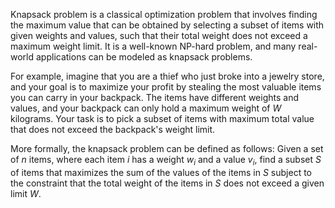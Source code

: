 

Knapsack problem is a classical optimization problem that involves finding the maximum value that can be obtained by selecting a subset of items with given weights and values, such that their total weight does not exceed a maximum weight limit. It is a well-known NP-hard problem, and many real-world applications can be modeled as knapsack problems.

For example, imagine that you are a thief who just broke into a jewelry store, and your goal is to maximize your profit by stealing the most valuable items you can carry in your backpack. The items have different weights and values, and your backpack can only hold a maximum weight of $W$ kilograms. Your task is to pick a subset of items with maximum total value that does not exceed the backpack's weight limit.

More formally, the knapsack problem can be defined as follows: Given a set of $n$ items, where each item $i$ has a weight $w_i$ and a value $v_i$, find a subset $S$ of items that maximizes the sum of the values of the items in $S$ subject to the constraint that the total weight of the items in $S$ does not exceed a given limit $W$.